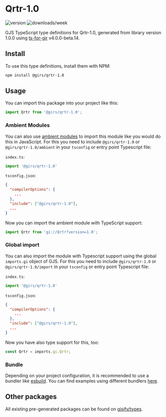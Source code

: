 
# Qrtr-1.0

![version](https://img.shields.io/npm/v/@girs/qrtr-1.0)
![downloads/week](https://img.shields.io/npm/dw/@girs/qrtr-1.0)


GJS TypeScript type definitions for Qrtr-1.0, generated from library version 1.0.0 using [ts-for-gir](https://github.com/gjsify/ts-for-gir) v4.0.0-beta.14.


## Install

To use this type definitions, install them with NPM:
```bash
npm install @girs/qrtr-1.0
```

## Usage

You can import this package into your project like this:
```ts
import Qrtr from '@girs/qrtr-1.0';
```

### Ambient Modules

You can also use [ambient modules](https://github.com/gjsify/ts-for-gir/tree/main/packages/cli#ambient-modules) to import this module like you would do this in JavaScript.
For this you need to include `@girs/qrtr-1.0` or `@girs/qrtr-1.0/ambient` in your `tsconfig` or entry point Typescript file:

`index.ts`:
```ts
import '@girs/qrtr-1.0'
```

`tsconfig.json`:
```json
{
  "compilerOptions": {
    ...
  },
  "include": ["@girs/qrtr-1.0"],
  ...
}
```

Now you can import the ambient module with TypeScript support: 

```ts
import Qrtr from 'gi://Qrtr?version=1.0';
```

### Global import

You can also import the module with Typescript support using the global `imports.gi` object of GJS.
For this you need to include `@girs/qrtr-1.0` or `@girs/qrtr-1.0/import` in your `tsconfig` or entry point Typescript file:

`index.ts`:
```ts
import '@girs/qrtr-1.0'
```

`tsconfig.json`:
```json
{
  "compilerOptions": {
    ...
  },
  "include": ["@girs/qrtr-1.0"],
  ...
}
```

Now you have also type support for this, too:

```ts
const Qrtr = imports.gi.Qrtr;
```

### Bundle

Depending on your project configuration, it is recommended to use a bundler like [esbuild](https://esbuild.github.io/). You can find examples using different bundlers [here](https://github.com/gjsify/ts-for-gir/tree/main/examples).

## Other packages

All existing pre-generated packages can be found on [gjsify/types](https://github.com/gjsify/types).

